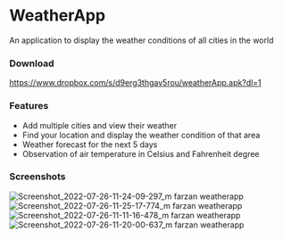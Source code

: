 # WeatherApp
An application to display the weather conditions of all cities in the world


### Download 

https://www.dropbox.com/s/d9erg3thgav5rou/weatherApp.apk?dl=1


### Features

- Add multiple cities and view their weather
- Find your location and display the weather condition of that area
- Weather forecast for the next 5 days
- Observation of air temperature in Celsius and Fahrenheit degree



### Screenshots

![Screenshot_2022-07-26-11-24-09-297_m farzan weatherapp](https://user-images.githubusercontent.com/60168299/181104166-b6a78b1a-30b2-4c0f-be3a-9a3dd68f5fa3.jpg)
![Screenshot_2022-07-26-11-25-17-774_m farzan weatherapp](https://user-images.githubusercontent.com/60168299/181104163-76748e28-0b16-4f01-b3b7-4d3890b511cc.jpg)
![Screenshot_2022-07-26-11-11-16-478_m farzan weatherapp](https://user-images.githubusercontent.com/60168299/181104158-d930350f-4460-4554-bc78-e4f7bc926d92.jpg)
![Screenshot_2022-07-26-11-20-00-637_m farzan weatherapp](https://user-images.githubusercontent.com/60168299/181104170-86d0102a-659c-403d-99a4-29a9a752f7a3.jpg)

